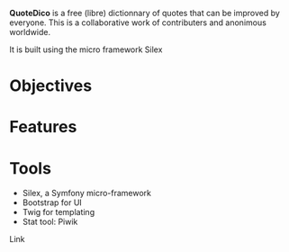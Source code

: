 **QuoteDico** is a free (libre) dictionnary of quotes that can be improved by everyone.
This is a collaborative work of contributers and anonimous worldwide.

It is built using the micro framework Silex

# Objectives

# Features

# Tools

* Silex, a Symfony micro-framework
* Bootstrap for UI
* Twig for templating
* Stat tool: Piwik

Link
